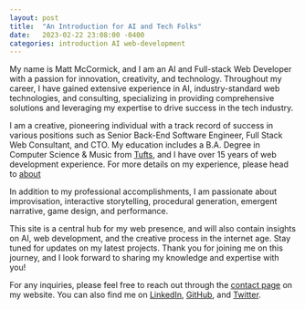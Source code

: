 ```yaml
---
layout: post
title:  "An Introduction for AI and Tech Folks"
date:   2023-02-22 23:08:00 -0400
categories: introduction AI web-development
---
```


My name is Matt McCormick, and I am an AI and Full-stack Web Developer with a passion for innovation, creativity, and technology. Throughout my career, I have gained extensive experience in AI, industry-standard web technologies, and consulting, specializing in providing comprehensive solutions and leveraging my expertise to drive success in the tech industry.

I am a creative, pioneering individual with a track record of success in various positions such as Senior Back-End Software Engineer, Full Stack Web Consultant, and CTO. My education includes a B.A. Degree in Computer Science & Music from [Tufts](https://www.tufts.edu/), and I have over 15 years of web development experience. For more details on my experience, please head to [about](/about)

In addition to my professional accomplishments, I am passionate about improvisation, interactive storytelling, procedural generation, emergent narrative, game design, and performance.

This site is a central hub for my web presence, and will also contain insights on AI, web development, and the creative process in the internet age. Stay tuned for updates on my latest projects. Thank you for joining me on this journey, and I look forward to sharing my knowledge and expertise with you!

For any inquiries, please feel free to reach out through the [contact page](/contact) on my website. You can also find me on [LinkedIn](https://www.linkedin.com/in/your-linkedin-profile), [GitHub](https://github.com/your-github-username), and [Twitter](https://twitter.com/your-twitter-handle).
